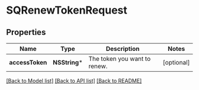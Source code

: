 # SQRenewTokenRequest

## Properties
Name | Type | Description | Notes
------------ | ------------- | ------------- | -------------
**accessToken** | **NSString*** | The token you want to renew. | [optional] 

[[Back to Model list]](../README.md#documentation-for-models) [[Back to API list]](../README.md#documentation-for-api-endpoints) [[Back to README]](../README.md)



